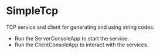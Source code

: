 # SimpleTcp
TCP service and client for generating and using string codes.

* Run the ServerConsoleApp to start the service.
* Run the ClientConsoleApp to interact with the services.
